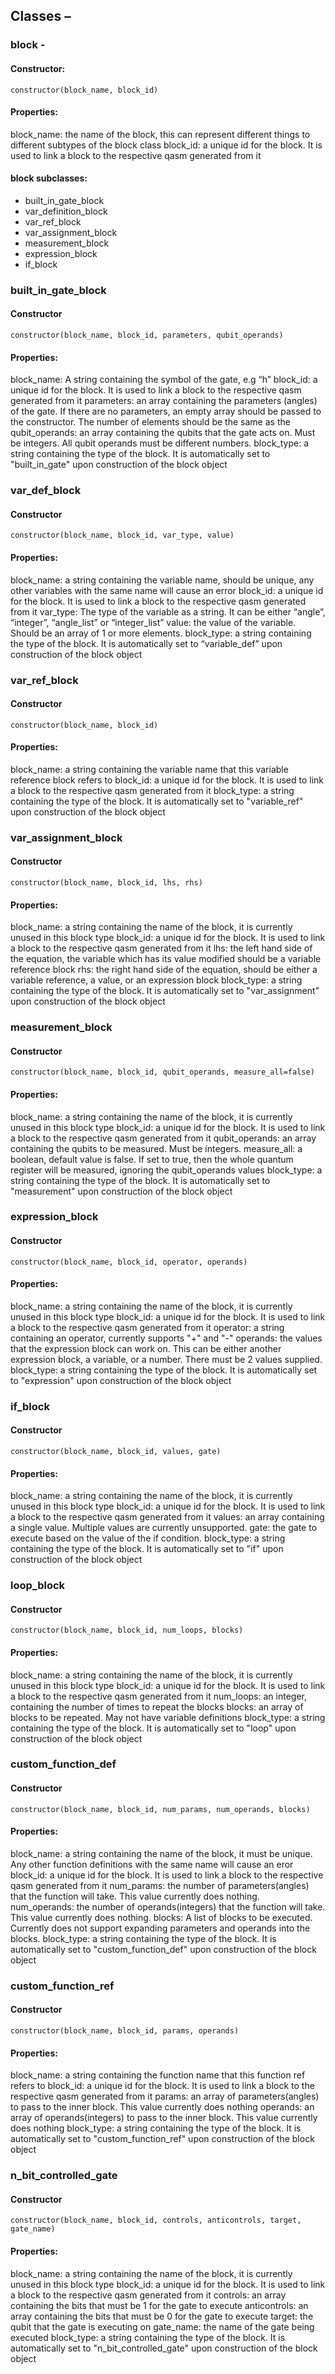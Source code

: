 ## Classes – 

### block - 
#### Constructor:
`constructor(block_name, block_id)`

#### Properties:
block_name: the name of the block, this can represent different things to different subtypes of the block class 
block_id: a unique id for the block. It is used to link a block to the respective qasm generated from it

#### block subclasses:
- built_in_gate_block
- var_definition_block
- var_ref_block
- var_assignment_block
- measurement_block
- expression_block
- if_block

### built_in_gate_block
#### Constructor
`constructor(block_name, block_id, parameters, qubit_operands)`

#### Properties:
block_name: A string containing the symbol of the gate, e.g “h”
block_id: a unique id for the block. It is used to link a block to the respective qasm generated from it
parameters: an array containing the parameters (angles) of the gate. If there are no parameters, an empty array should be passed to the constructor. The number of elements should be the same as the 
qubit_operands: an array containing the qubits that the gate acts on. Must be integers. All qubit operands must be different numbers.
block_type: a string containing the type of the block. It is automatically set to "built_in_gate" upon construction of the block object

### var_def_block
#### Constructor
`constructor(block_name, block_id, var_type, value)`

#### Properties:
block_name: a string containing the variable name, should be unique, any other variables with the same name will cause an error
block_id: a unique id for the block. It is used to link a block to the respective qasm generated from it
var_type: The type of the variable as a string. It can be either “angle”, “integer”, “angle_list” or “integer_list”
value: the value of the variable. Should be an array of 1 or more elements.
block_type:  a string containing the type of the block. It is automatically set to “variable_def” upon construction of the block object

### var_ref_block
#### Constructor
`constructor(block_name, block_id)`

#### Properties:
block_name: a string containing the variable name that this variable reference block refers to
block_id: a unique id for the block. It is used to link a block to the respective qasm generated from it
block_type: a string containing the type of the block. It is automatically set to "variable_ref" upon construction of the block object

### var_assignment_block
#### Constructor
`constructor(block_name, block_id, lhs, rhs)`

#### Properties:
block_name: a string containing the name of the block, it is currently unused in this block type
block_id: a unique id for the block. It is used to link a block to the respective qasm generated from it
lhs: the left hand side of the equation, the variable which has its value modified should be a variable reference block
rhs: the right hand side of the equation, should be either a variable reference, a value, or an expression block
block_type: a string containing the type of the block. It is automatically set to "var_assignment" upon construction of the block object

### measurement_block
#### Constructor
`constructor(block_name, block_id, qubit_operands, measure_all=false)`

#### Properties:
block_name: a string containing the name of the block, it is currently unused in this block type
block_id: a unique id for the block. It is used to link a block to the respective qasm generated from it
qubit_operands: an array containing the qubits to be measured. Must be integers.
measure_all: a boolean, default value is false. If set to true, then the whole quantum register will be measured, ignoring the qubit_operands values
block_type: a string containing the type of the block. It is automatically set to "measurement" upon construction of the block object


### expression_block
#### Constructor
`constructor(block_name, block_id, operator, operands)`

#### Properties:
block_name: a string containing the name of the block, it is currently unused in this block type
block_id: a unique id for the block. It is used to link a block to the respective qasm generated from it
operator: a string containing an operator, currently supports "+" and "-"
operands: the values that the expression block can work on. This can be either another expression block, a variable, or a number. There must be 2 values supplied.
block_type: a string containing the type of the block. It is automatically set to "expression" upon construction of the block object

### if_block
#### Constructor
`constructor(block_name, block_id, values, gate)`

#### Properties:
block_name: a string containing the name of the block, it is currently unused in this block type
block_id: a unique id for the block. It is used to link a block to the respective qasm generated from it
values: an array containing a single value. Multiple values are currently unsupported.
gate: the gate to execute based on the value of the if condition.
block_type: a string containing the type of the block. It is automatically set to "if" upon construction of the block object


### loop_block
#### Constructor
`constructor(block_name, block_id, num_loops, blocks)`

#### Properties:
block_name: a string containing the name of the block, it is currently unused in this block type
block_id: a unique id for the block. It is used to link a block to the respective qasm generated from it
num_loops: an integer, containing the number of times to repeat the blocks
blocks: an array of blocks to be repeated. May not have variable definitions
block_type: a string containing the type of the block. It is automatically set to "loop" upon construction of the block object

### custom_function_def
#### Constructor
`constructor(block_name, block_id, num_params, num_operands, blocks)`

#### Properties:
block_name: a string containing the name of the block, it must be unique. Any other function definitions with the same name will cause an eror
block_id: a unique id for the block. It is used to link a block to the respective qasm generated from it
num_params: the number of parameters(angles) that the function will take. This value currently does nothing.
num_operands: the number of operands(integers) that the function will take. This value currently does nothing.
blocks: A list of blocks to be executed. Currently does not support expanding parameters and operands into the blocks.
block_type: a string containing the type of the block. It is automatically set to "custom_function_def" upon construction of the block object

### custom_function_ref
#### Constructor
`constructor(block_name, block_id, params, operands)`

#### Properties:
block_name: a string containing the function name that this function ref refers to
block_id: a unique id for the block. It is used to link a block to the respective qasm generated from it
params: an array of parameters(angles) to pass to the inner block. This value currently does nothing
operands: an array of operands(integers) to pass to the inner block. This value currently does nothing
block_type: a string containing the type of the block. It is automatically set to "custom_function_ref" upon construction of the block object

### n_bit_controlled_gate
#### Constructor
`constructor(block_name, block_id, controls, anticontrols, target, gate_name)`

#### Properties:
block_name: a string containing the name of the block, it is currently unused in this block type
block_id: a unique id for the block. It is used to link a block to the respective qasm generated from it
controls: an array containing the bits that must be 1 for the gate to execute
anticontrols: an array containing the bits that must be 0 for the gate to execute
target: the qubit that the gate is executing on
gate_name: the name of the gate being executed
block_type: a string containing the type of the block. It is automatically set to "n_bit_controlled_gate" upon construction of the block object



